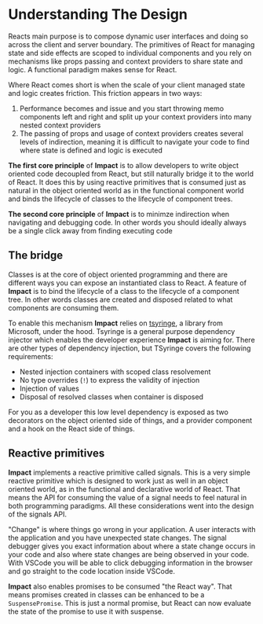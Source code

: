 # Understanding The Design

Reacts main purpose is to compose dynamic user interfaces and doing so across the client and server boundary. The primitives of React for managing state and side effects are scoped to individual components and you rely on mechanisms like props passing and context providers to share state and logic. A functional paradigm makes sense for React.

Where React comes short is when the scale of your client managed state and logic creates friction. This friction appears in two ways:

1. Performance becomes and issue and you start throwing memo components left and right and split up your context providers into many nested context providers
2. The passing of props and usage of context providers creates several levels of indirection, meaning it is difficult to navigate your code to find where state is defined and logic is executed

**The first core principle** of **Impact** is to allow developers to write object oriented code decoupled from React, but still naturally bridge it to the world of React. It does this by using reactive primitives that is consumed just as natural in the object oriented world as in the functional component world and binds the lifecycle of classes to the lifecycle of component trees.

**The second core principle** of **Impact** is to minimze indirection when navigating and debugging code. In other words you should ideally always be a single click away from finding executing code

## The bridge

Classes is at the core of object oriented programming and there are different ways you can expose an instantiated class to React. A feature of **Impact** is to bind the lifecycle of a class to the lifecycle of a component tree. In other words classes are created and disposed related to what components are consuming them.

To enable this mechanism **Impact** relies on [tsyringe](https://github.com/microsoft/tsyringe), a library from Microsoft, under the hood. Tsyringe is a general purpose dependency injector which enables the developer experience **Impact** is aiming for. There are other types of dependency injection, but TSyringe covers the following requirements:

- Nested injection containers with scoped class resolvement
- No type overrides (`!`) to express the validity of injection
- Injection of values
- Disposal of resolved classes when container is disposed

For you as a developer this low level dependency is exposed as two decorators on the object oriented side of things, and a provider component and a hook on the React side of things.

## Reactive primitives

**Impact** implements a reactive primitive called signals. This is a very simple reactive primitive which is designed to work just as well in an object oriented world, as in the functional and declarative world of React. That means the API for consuming the value of a signal needs to feel natural in both programming paradigms. All these considerations went into the design of the signals API.

"Change" is where things go wrong in your application. A user interacts with the application and you have unexpected state changes. The signal debugger gives you exact information about where a state change occurs in your code and also where state changes are being observed in your code. With VSCode you will be able to click debugging information in the browser and go straight to the code location inside VSCode. 

**Impact** also enables promises to be consumed "the React way". That means promises created in classes can be enhanced to be a `SuspensePromise`. This is just a normal promise, but React can now evaluate the state of the promise to use it with suspense.

